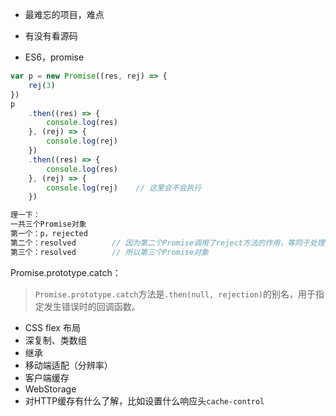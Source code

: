 - 最难忘的项目，难点

- 有没有看源码
- ES6，promise

```js
var p = new Promise((res, rej) => {
    rej(3)
})
p
	.then((res) => {
        console.log(res)
    }, (rej) => {
        console.log(rej)
    })
    .then((res) => {
		console.log(res)
    }, (rej) => {
		console.log(rej)	// 这里会不会执行
    })

理一下：
一共三个Promise对象
第一个：p，rejected
第二个：resolved		// 因为第二个Promise调用了reject方法的作用，等同于处理错误。
第三个：resolved		// 所以第三个Promise对象
```

Promise.prototype.catch：

> `Promise.prototype.catch`方法是`.then(null, rejection)`的别名，用于指定发生错误时的回调函数。

- CSS flex 布局
- 深复制、类数组
- 继承
- 移动端适配（分辨率）
- 客户端缓存
- WebStorage
- 对HTTP缓存有什么了解，比如设置什么响应头`cache-control`